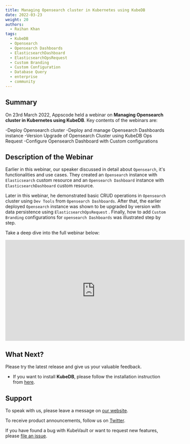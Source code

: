 ```yaml
---
title: Managing Opensearch cluster in Kubernetes using KubeDB
date: 2022-03-23
weight: 20
authors:
  - Raihan Khan
tags:
  - KubeDB
  - Opensearch
  - Opensearch Dashboards
  - ElasticsearchDashboard
  - ElasticsearchOpsRequest
  - Custom Branding
  - Custom Configuration
  - Database Query
  - enterprise
  - community
---
```


## Summary

On 23rd March 2022, Appscode held a webinar on **Managing Opensearch cluster in Kubernetes using KubeDB**. Key contents of the webinars are:

-Deploy Opensearch cluster
-Deploy and manage Opensearch Dashboards instance
-Version Upgrade of Opensearch Cluster using KubeDB Ops Request
-Configure Opensearch Dashboard with Custom configurations

## Description of the Webinar

Earlier in this webinar, our speaker discussed in detail about `Opensearch`, it's functionalities and use cases. They created an `Opensearch` instance with `Elasticsearch` custom resource and an `Opensearch Dashboard` instance with `ElasticsearchDashboard` custom resource. 

Later in this webinar, he demonstrated basic CRUD operations in `Opensearch` cluster using `Dev Tools` from `Opensearch Dashboards`. After that, the earlier deployed `Opensearch` instance was shown to be upgraded by version with data persistence using `ElasticsearchOpsRequest` . Finally, how to add `Custom Branding` configurations for `opensearch Dashboards` was illustrated step by step.


  Take a deep dive into the full webinar below:

<iframe width="560" height="315" src="https://www.youtube.com/embed/MKQ03wUn0-A" title="Managing Opensearch cluster in Kubernetes using KubeDB" frameborder="0" allow="accelerometer; autoplay; clipboard-write; encrypted-media; gyroscope; picture-in-picture" allowfullscreen></iframe>

## What Next?

Please try the latest release and give us your valuable feedback.

* If you want to install **KubeDB**, please follow the installation instruction from [here](https://kubedb.com/docs/v2021.12.21/welcome/).

## Support

To speak with us, please leave a message on [our website](https://appscode.com/contact/).

To receive product announcements, follow us on [Twitter](https://twitter.com/KubeVault).

If you have found a bug with KubeVault or want to request new features, please [file an issue](https://github.com/kubevault/project/issues/new).

